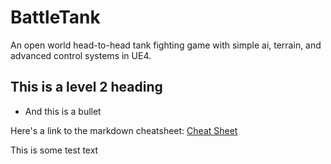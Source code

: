 # BattleTank
An open world head-to-head tank fighting game with simple ai, terrain, and advanced control systems in UE4.

## This is a level 2 heading
* And this is a bullet

Here's a link to the markdown cheatsheet:  [Cheat Sheet](https://github.com/adam-p/markdown-here/wiki/Markdown-Cheatsheet)

This is some test text